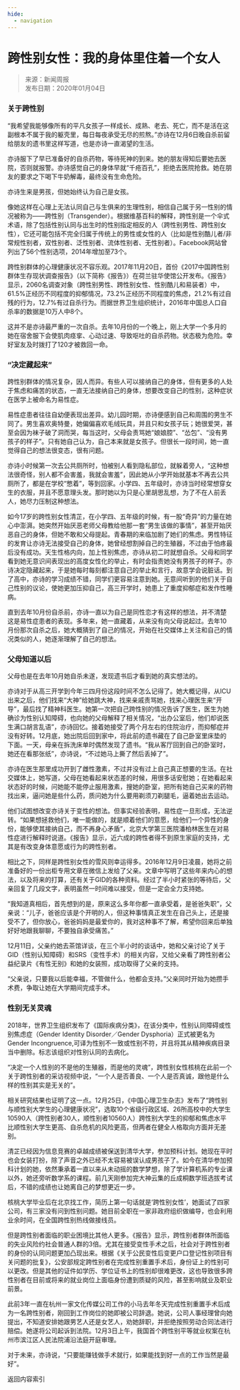 ```yaml
---
hide:
  - navigation
---
```


<!-- https://mp.weixin.qq.com/s/2Vl4QVs5VWJCD13X5HgNAQ -->

# 跨性别女性：我的身体里住着一个女人

> 来源：新闻周报  
> 发布日期：2020年01月04日

### 关于跨性别

“我希望我能够像所有的平凡女孩子一样成长、成熟、老去、死亡，而不是活在这副根本不属于我的躯壳里，每日每夜承受无尽的煎熬。”亦诗在12月6日晚自杀前留给朋友的遗书里这样写道，也是亦诗一直渴望的生活。

亦诗服下了早已准备好的自杀药物，等待死神的到来。她的朋友得知后要她去医院，否则就报警。亦诗感觉自己的身体早就“千疮百孔”，拒绝去医院抢救。她在朋友的要求之下喝下牛奶解毒，最终没有生命危险。

亦诗生来是男孩，但她始终认为自己是女孩。

像她这样在心理上无法认同自己与生俱来的生理性别，相信自己属于另一性别的情况被称为——跨性别（Transgender）。根据维基百科的解释，跨性别是一个伞式术语，除了包括性别认同与出生时的性别指定相反的人（跨性别男性、跨性别女性），它还可能包括不完全归属于传统上的男性或女性的人（比如是性别酷儿者/非常规性别者，双性别者、泛性别者、流体性别者、无性别者）。Facebook网站曾列出了56个性别选项，2014年增加至73个。

跨性别群体的心理健康状况不容乐观。2017年11月20日，首份《2017中国跨性别群体生存现状调查报告》（以下简称《报告》）在荷兰驻华使馆公开发布。《报告》显示，2060名调查对象（跨性别男性、跨性别女性、性别酷儿和易装者）中，61.5%正经历不同程度的抑郁情况，73.2%正经历不同程度的焦虑，21.2%有过自残的行为，12.7%有过自杀行为。而据世界卫生组织统计，2016年中国总人口自杀率的数据是10万人中8个。

这并不是亦诗最严重的一次自杀。去年10月份的一个晚上，刚上大学一个多月的她在宿舍服下会使肌肉痉挛、心动过速、导致呕吐的自杀药物。状态极为危险。幸好室友及时拨打了120才被救回一命。

### “决定藏起来”

跨性别群体的情况复杂，因人而异。有些人可以接纳自己的身体，但有更多的人处于焦虑和痛苦的状态，一直无法接纳自己的身体，想要改变自己的性别，这种症状在医学上被命名为易性症。

易性症患者往往自幼便表现出差异。幼儿园时期，亦诗便感到自己和周围的男生不同了。男生喜欢奥特曼，她偏偏喜欢毛绒玩具，并且只和女孩子玩；她很爱哭，甚至会因为袜子破了洞而哭，每当这时，父母会责骂她“娘娘腔”、“怂包”、“没有男孩子的样子”。只有她自己认为，自己本来就是女孩子。但很长一段时间，她一直觉得自己的想法很变态，很有问题。

亦诗小时候第一次去公共厕所时，怕被别人看到隐私部位，就躲着旁人，“这种想法很奇怪，别人都不会害羞，我就会害羞”，因此她从小学开始就基本不再去公共厕所了，都是在学校“憋着”，等到回家。小学四、五年级时，亦诗当时经常想穿女生的衣服，并且不愿意理头发。那时她以为只是心里胡思乱想，为了不在人前丢人，她尽力压制这种想法。

如今17岁的跨性别女性清芷，在小学四、五年级的时候，有一股“奇异”的力量在她心中澎湃。她突然开始厌恶老师父母教给他那一套“男生该做的事情”，甚至开始厌恶自己的身体，但她不敢和父母提起。青春期的来临加剧了她们的焦虑。男性特征的发育让亦诗无法接受自己的身体，她曾经想割掉自己的生殖器，不过由于怕疼最后没有成功。天生性格内向，加上性别焦虑，亦诗从初二时就想自杀。父母和同学看到她无意识间表现出的高度女性化的举止，有时会指责她没有男孩子的样子。亦诗决定隐藏起来，于是她每时每刻都注意自己的举止和言行，故意学会说脏话。到了高中，亦诗的学习成绩不错，同学们更容易注意到她。无意间听到的他们关于自己性别的议论，使她更加压抑自己，高三开学时，她患上了重度抑郁症和发作性睡病。

直到去年10月份自杀前，亦诗一直以为自己是同性恋才有这样的想法，并不清楚这是易性症患者的表现。多年来，她一直藏着，从来没有向父母说起过。去年10月份那次自杀之后，她大概猜到了自己的情况，开始在社交媒体上关注和自己的情况类似的人，她逐渐理解了自己的想法。

### 父母知道以后

父母也是在去年10月她自杀未遂，发现遗书后才看到她的真实想法的。

亦诗对于从高三开学到今年三四月份这段时间不怎么记得了。她大概记得，从ICU出来之后，他们找来“大神”给她跳大神，找来亲戚责骂她，找来心理医生来“开导”，最后找了精神科医生。她第一次把自己跨性别的情况告诉了医生，医生为她确诊为性别认知障碍，也向她的父母解释了相关情况，“出办公室后，他们却说医生满口胡言乱语”，亦诗回忆。接着她接受了两个月左右的住院治疗，而抑郁症并没有好转。12月底，她出院后回到家中，将此前的遗书藏在了自己卧室里床垫的下面。一天，母亲在拆洗床单时偶然发现了遗书。“我从客厅回到自己的卧室时，她还在看那张纸”，亦诗说，“不过她马上撕了然后丢掉了”。

亦诗在医生那里成功开到了雌性激素，不过并没有过上自己真正想要的生活。在社交媒体上，她写道，父母在她看起来状态差的时候，用很多话安慰她；在她看起来状态好的时候，问她能不能停止服用激素，搜她的卧室，把所有她自己买来的药物找出来，逼问她是些什么药，质问她为什么要用剃须刀剃腿毛，逼着她出去运动。

他们试图想改变亦诗关于变性的想法。但事实经验表明，易性症一旦形成，无法逆转。“如果想拯救他们，唯一能做的，就是顺着他们的意愿，给他们一个异性的身份，能够使其接纳自己，而不再身心矛盾”，北京大学第三医院潘柏林医生在对易性症进行解释时说道。《报告》显示，近六成的跨性者得不到原生家庭的支持，尤其是有改变身体意愿或行为的跨性别者。

相比之下，同样是跨性别女性的雪风则幸运得多。2016年12月9日凌晨，她将之前准备好的一份出柜专用文章在微信上发给了父亲。文章中写明了这些年来内心的想法，以及将来的打算，还有关于GID的各种资料。经过了半小时紧张的等待后，父亲回复了几段文字，表明虽然一时间难以接受，但是一定会全力支持她。

“我知道真相后，首先想到的是，原来这么多年你都一直承受着，是爸爸失职”，父亲说：“儿子，爸爸应该是个开明的人，但这种事情真正发生在自己头上，还是接受不了，但你放心，爸爸妈妈是最爱你的，我对这种事不了解，希望你回来后单独好好地跟我聊聊，不要独自承受痛苦。”

12月11日，父亲约她去茶馆详谈，在三个半小时的谈话中，她和父亲讨论了关于GID（性别认知障碍）和SRS（变性手术）的相关内容，又给父亲看了跨性别者公益纪录片《有性无别》和她的女装照，成功取得了父亲的支持。

“父亲说，只要我以后能幸福，不管做什么，他都会支持。”父亲同时开始为她攒手术费，争取让她在大学期间完成手术。

### 性别无关灵魂

2018年，世界卫生组织发布了《国际疾病分类》，在该分类中，性别认同障碍或性别焦虑症（Gender Identity Disorder／Gender Dysphoria）正式被更名为Gender Incongruence,可译为性别不一致或性别不符，并且将其从精神疾病目录当中删除。标志该组织对性别认同的去病化。

“决定一个人性别的不是他的生殖器，而是他的灵魂”，跨性别女性核桃在此前一个关于跨性别者的采访视频中说，“一个人是否善良、一个人是否真诚，跟他是什么样的性别其实是无关的”。

相关研究结果也证明了这一点。12月25日，《中国心理卫生杂志》发布了“跨性别与顺性别大学生的心理健康状况”，选取10个省级行政区域、26所高校中的大学生10590人（跨性别者30人，顺性别者10560人）跨性别大学生的抑郁和焦虑水平比顺性别大学生更高、自杀危机的风险更高，但两者在健全人格取向方面并无差别。

清芷已经因为信息竞赛的卓越成绩被保送到清华大学，参加预科计划。她现在平时也会女装打扮，除了声音之外已经不太容易被误认成男孩子了。如今在清华参加预科计划的她，依然秉承着一直以来从未动摇的数学梦想，除了学计算机系的专业课以外，她还旁听数学系的课程。前几天刚参加完大神云集的丘成桐数学班选拔考试后，不错的成绩也让她离自己的梦想更近一步。

核桃大学毕业后在北京找工作，简历上第一句话就是‘跨性别女性’，她面试了四家公司，有三家没有问到性别问题。她目前全职在一家非政府组织做编导，也会利用业余时间，在全国跨性别热线做接线员。

但是跨性别者面临的职业困境比其他人更多。《报告》显示，跨性别者群体所面临的失业风险约社会普通人群的3倍。尤其在接受变性手术之后，社会对于跨性别者的身份的认同问题更加凸现出来。根据《关于公民变性后变更户口登记性别项目有关问题的批复》，公安部规定跨性别者在完成性别重置手术后，身份证上的性别可以更改。但是其他的证件如学历、学位证书上的性别却很难更改，这也导致很多跨性别者在目前或将来的就业岗位上面临身份遭到质疑的风险，甚至影响就业及职业前景。

此前3年一直在杭州一家文化传媒公司工作的小马去年冬天完成性别重置手术后成为一名跨性别者，刚回到工作岗位的她即被公司辞退。她说，公司人事经理曾向她提出，不知道安排她跟男艺人还是女艺人，劝她辞职，并拒绝按照劳动合同法进行赔偿。她遂将公司起诉到法院。12月3日上午，我国首个跨性别平等就业权案在杭州市滨江区人民法院浦沿法庭开庭审理。

对于未来，亦诗说，“只要能赚钱做手术就行，如果能找到好一点的工作当然是最好”。

<a class="md-button" onclick="goBack()">返回内容索引</a>

<script>
function goBack() {
  const domain = window.location.origin;
  const ref = document.referrer;
  if (ref.indexOf(domain) === 0 && window.history.length > 1) {
    window.history.back();
  } else {
    window.location.href = '../../';
  }
}
</script>
